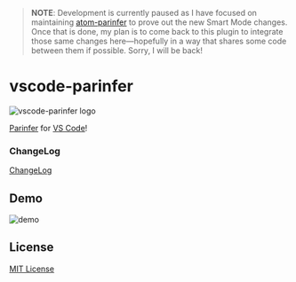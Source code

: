 > __NOTE__: Development is currently paused as I have focused on maintaining [atom-parinfer] to prove out the new Smart Mode changes.  Once that is done, my plan is to come back to this plugin to integrate those same changes here—hopefully in a way that shares some code between them if possible.  Sorry, I will be back!

[atom-parinfer]:https://github.com/oakmac/atom-parinfer

# vscode-parinfer

![vscode-parinfer logo](icon.png)

[Parinfer](http://shaunlebron.github.io/parinfer/) for [VS Code](https://code.visualstudio.com)!

### ChangeLog

[ChangeLog](https://github.com/shaunlebron/vscode-parinfer/releases)


## Demo

![demo](parinfer.gif)


## License

[MIT License](LICENSE.md)
